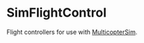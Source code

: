 # SimFlightControl
Flight controllers for use with [MulticopterSim](https://github.com/simondlevy/MulticopterSim).
